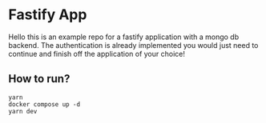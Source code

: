 # Fastify App

Hello this is an example repo for a fastify application with a mongo db backend. The authentication is already implemented you would just need to continue and finish off the application of your choice!

## How to run?

```
yarn
docker compose up -d
yarn dev
```
